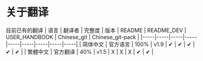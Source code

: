 # 关于翻译

目前已有的翻译
| 语言 | 翻译者 | 完整度 | 版本 | README | README_DEV | USER_HANDBOOK | Chinese_git | Chinese_git-pack |
|-----|-----|-----|-----|-----|-----|-----|-----|-----|
| 简体中文 | 官方语言 | 100% | v1.9 | ✔ | ✔ | ✔ | ✔ | ✔ |
| 繁體中文 | 官方翻译 | 40% | v1.5 | X | X | X | ✔ | ✔ |